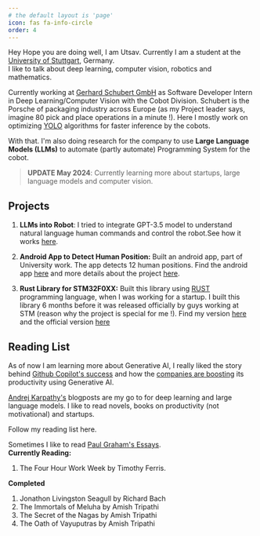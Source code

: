 ```yaml
---
# the default layout is 'page'
icon: fas fa-info-circle
order: 4
---
```


Hey Hope you are doing well, 
I am Utsav. Currently I am a student at the [University of Stuttgart](https://www.uni-stuttgart.de/), Germany.     
I like to talk about deep learning, computer vision, robotics and mathematics.    

Currently working at [Gerhard Schubert GmbH](https://www.schubert.group/) as Software Developer Intern in Deep Learning/Computer Vision with the Cobot Division. Schubert is the Porsche of packaging industry across Europe (as my Project leader says, imagine 80 pick and place operations in a minute !). Here I mostly work on optimizing [YOLO](https://github.com/ultralytics/ultralytics) algorithms for faster inference by the cobots.  

With that. I'm also doing research for the company to use **Large Language Models (LLMs)** to automate (partly automate) Programming System for the cobot.   


> **UPDATE May 2024**: Currently learning more about startups, large language models and computer vision.    



## Projects   
1) **LLMs into Robot**: I tried to integrate GPT-3.5 model to understand natural language human commands and control the robot.See how it works [here](https://github.com/theutsavpanchal/LLM_ROS).  

2) **Android App to Detect Human Position:** Built an android app, part of University work. The app detects 12 human positions. Find the android app [here](https://github.com/theutsavpanchal/deep-learning-lab/tree/main/har_app/har2) and more details about the project [here](https://github.com/theutsavpanchal/deep-learning-lab/tree/main/human_activity_recognition).    

3) **Rust Library for STM32F0XX:** Built this library using [RUST](https://www.rust-lang.org/) programming language, when I was working for a startup. I built this library 6 months before it was released officially by guys working at STM (reason why the project is special for me !). Find my version [here](https://github.com/theutsavpanchal/STM32F04XX_Flash) and the official version [here](https://github.com/stm32-rs/stm32f0xx-hal/blob/master/src/flash.rs)




## Reading List  

As of now I am learning more about Generative AI, I really liked the story behind [Github Copilot's success](https://github.blog/2023-09-06-how-to-build-an-enterprise-llm-application-lessons-from-github-copilot/) and how the [companies are boosting](https://github.blog/2023-05-09-how-companies-are-boosting-productivity-with-generative-ai/) its productivity using Generative AI.   

[Andrej Karpathy's](https://karpathy.github.io/) blogposts are my go to for deep learning and large language models. 
I like to read novels, books on productivity (not motivational) and startups.  

Follow my reading list here. 

Sometimes I like to read [Paul Graham's Essays](https://paulgraham.com/articles.html).      
**Currently Reading:**   
1) The Four Hour Work Week by Timothy Ferris.   

**Completed**  
1) Jonathon Livingston Seagull by Richard Bach  
2) The Immortals of Meluha by Amish Tripathi   
3) The Secret of the Nagas by Amish Tripathi  
4) The Oath of Vayuputras by Amish Tripathi  








